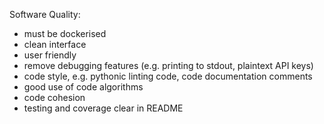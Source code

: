 <!-- SPDX-License-Identifier: zlib-acknowledgement -->
Software Quality:
  - must be dockerised
  - clean interface
  - user friendly
  - remove debugging features (e.g. printing to stdout, plaintext API keys)
  - code style, e.g. pythonic linting code, code documentation comments
  - good use of code algorithms
  - code cohesion 
  - testing and coverage clear in README 
